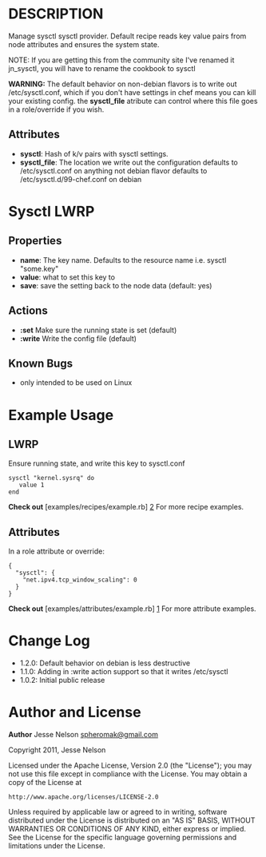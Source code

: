 DESCRIPTION
===========
Manage sysctl sysctl provider.
Default recipe reads key value pairs from node attributes and ensures the system state.

NOTE: If you are getting this from the community site I've renamed it jn_sysctl, you will have to rename the cookbook to sysctl

__WARNING:__ The default behavior on non-debian flavors is to write out /etc/sysctl.conf, which if you don't have settings in chef means you can kill your existing config. the __sysctl_file__ atribute can control where this file goes in a role/override if you wish.

Attributes
----------
* __sysctl__:  Hash of k/v pairs with sysctl settings.
* __sysctl_file__: The location we write out the configuration
  defaults to /etc/sysctl.conf on anything not debian flavor
  defaults to /etc/sysctl.d/99-chef.conf on debian

Sysctl LWRP
===========
Properties
----------
* __name__:  The key name. Defaults to the resource name i.e. sysctl "some.key"
* __value__:  what to set this key to
* __save__: save the setting back to the node data (default: yes)

Actions
-------
* __:set__  Make sure the running state is set  (default)
* __:write__  Write the config file  (default)

Known Bugs
----------
* only intended to be used on Linux

Example Usage
=============
LWRP
----
Ensure running state, and write this key to sysctl.conf

    sysctl "kernel.sysrq" do
       value 1
    end

__Check out__ [examples/recipes/example.rb] [2] For more recipe examples.


Attributes
----------
In a role attribute or override:

    {
      "sysctl": {
        "net.ipv4.tcp_window_scaling": 0
      }
    }


__Check out__ [examples/attributes/example.rb] [1] For more attribute examples.

Change Log
==========
* 1.2.0:  Default behavior on debian is less destructive 
* 1.1.0:  Adding in :write action support so that it writes /etc/sysctl
* 1.0.2:  Initial public release

Author and License
===================

__Author__ Jesse Nelson <spheromak@gmail.com>

Copyright 2011, Jesse Nelson

Licensed under the Apache License, Version 2.0 (the "License");
you may not use this file except in compliance with the License.
You may obtain a copy of the License at

    http://www.apache.org/licenses/LICENSE-2.0

Unless required by applicable law or agreed to in writing, software
distributed under the License is distributed on an "AS IS" BASIS,
WITHOUT WARRANTIES OR CONDITIONS OF ANY KIND, either express or implied.
See the License for the specific language governing permissions and
limitations under the License.



[1]: https://github.com/spheromak/cookbooks/blob/master/sysctl/example/attributes/example.rb
[2]: https://github.com/spheromak/cookbooks/blob/master/sysctl/example/recipes/example.rb
